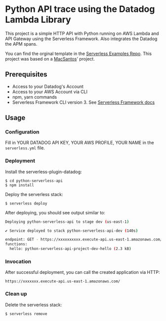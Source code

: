 # Python API trace using the Datadog Lambda Library

This project is a simple HTTP API with Python running on AWS Lambda and API Gateway using the Serverless Framework. Also integrates the Datadog the APM spans.

You can find the orginal template in the [Serverless Examples Repo](https://github.com/serverless/examples/tree/v3/aws-python-http-api). This project was based on a [MacSantos](https://github.com/mecsantos)' project.

## Prerequisites
- Access to your Datadog's Account
- Access to your AWS Account via CLI
- npm, yarn commands
- Serverless Framework CLI version 3. See [Serverless Framework docs](https://www.serverless.com/framework/docs/getting-started/)


## Usage

### Configuration
Fill in YOUR DATADOG API KEY, YOUR AWS PROFILE, YOUR NAME in the `serverless.yml` file.


### Deployment

Install the serverless-plugin-datadog:
```
$ cd python-serverless-api
$ npm install
```

Deploy the serverless stack:
```
$ serverless deploy
```

After deploying, you should see output similar to:
```bash
Deploying python-serverless-api to stage dev (us-east-1)

✔ Service deployed to stack python-serverless-api-dev (140s)

endpoint: GET - https://xxxxxxxxxx.execute-api.us-east-1.amazonaws.com/
functions:
  hello: python-serverless-api-project-dev-hello (2.3 kB)
```

### Invocation

After successful deployment, you can call the created application via HTTP:

```
https://xxxxxxx.execute-api.us-east-1.amazonaws.com/
```

### Clean up

Delete the serverless stack:
```
$ serverless remove
```
